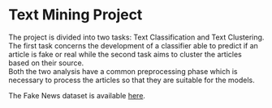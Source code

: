 # Text Mining Project

The project is divided into two tasks: Text Classification and Text Clustering.  
The first task concerns the development of a classifier able to predict if an article is fake or real while the second task aims to cluster the articles based on their source.  
Both the two analysis have a common preprocessing phase which is necessary to process the articles so that they are suitable for the models.  

The Fake News dataset is available [here](https://www.kaggle.com/techykajal/fakereal-news).
